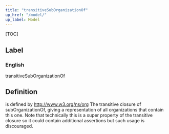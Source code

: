 ```yaml
---
title: "transitiveSubOrganizationOf"
up_href: "/model/"
up_label: Model
---
```


[TOC]

## Label

### English
transitiveSubOrganizationOf


## Definition
is defined by http://www.w3.org/ns/org The transitive closure of subOrganizationOf, giving a representation of all organizations that contain this one. Note that technically this is a super property of the transitive closure so it could contain additional assertions but such usage is discouraged. 


    
